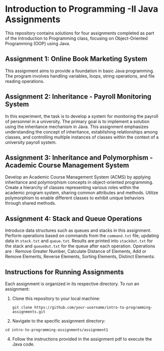 # Introduction to Programming -II Java Assignments

This repository contains solutions for four assignments completed as part of the Introduction to Programming class, focusing on Object-Oriented Programming (OOP) using Java.

## Assignment 1: Online Book Marketing System

This assignment aims to provide a foundation in basic Java programming. The program involves handling variables, loops, string operations, and file reading operations.

## Assignment 2: Inheritance - Payroll Monitoring System

In this experiment, the task is to develop a system for monitoring the payroll of personnel in a university. The primary goal is to implement a solution using the inheritance mechanism in Java. This assignment emphasizes understanding the concept of inheritance, establishing relationships among classes, and controlling multiple instances of classes within the context of a university payroll system.

## Assignment 3: Inheritance and Polymorphism - Academic Course Management System

Develop an Academic Course Management System (ACMS) by applying inheritance and polymorphism concepts in object-oriented programming. Create a hierarchy of classes representing various roles within the academic program system, sharing common attributes and methods. Utilize polymorphism to enable different classes to exhibit unique behaviors through shared methods.

## Assignment 4: Stack and Queue Operations

Introduce data structures such as queues and stacks in this assignment. Perform operations based on commands from the `command.txt` file, updating data in `stack.txt` and `queue.txt`. Results are printed into `stackOut.txt` for the stack and `queueOut.txt` for the queue after each operation. Operations are : Remove Greater Number, Calculate Distance of Elements, Add or Remove Elements, Reverse Elements, Sorting Elements, Distinct Elements:

## Instructions for Running Assignments

Each assignment is organized in its respective directory. To run an assignment:

1. Clone this repository to your local machine:
   
   ```git clone https://github.com/your-username/intro-to-programming-assignments.git```
   
2. Navigate to the specific assignment directory:
   
```cd intro-to-programming-assignments/assignment1```

4. Follow the instructions provided in the assignment pdf to execute the Java code.
